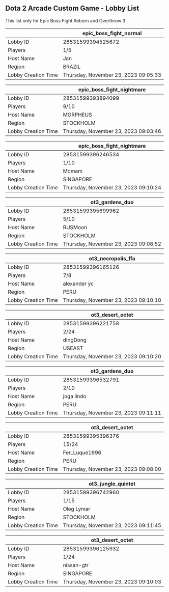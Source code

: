## Dota 2 Arcade Custom Game - Lobby List

This list only for Epic Boss Fight Reborn and Overthrow 3

|  | epic_boss_fight_normal |
| ------ | ------ |
| Lobby ID | 28531599394525672 |
| Players | 1/5 |
| Host Name | Jan |
| Region | BRAZIL |
| Lobby Creation Time | Thursday, November 23, 2023 09:05:33 |


|  | epic_boss_fight_nightmare |
| ------ | ------ |
| Lobby ID | 28531599393894099 |
| Players | 9/10 |
| Host Name | MORPHEUS |
| Region | STOCKHOLM |
| Lobby Creation Time | Thursday, November 23, 2023 09:03:46 |


|  | epic_boss_fight_nightmare |
| ------ | ------ |
| Lobby ID | 28531599396246534 |
| Players | 1/10 |
| Host Name | Momam |
| Region | SINGAPORE |
| Lobby Creation Time | Thursday, November 23, 2023 09:10:24 |


|  | ot3_gardens_duo |
| ------ | ------ |
| Lobby ID | 28531599395699962 |
| Players | 5/10 |
| Host Name | RUSMoon |
| Region | STOCKHOLM |
| Lobby Creation Time | Thursday, November 23, 2023 09:08:52 |


|  | ot3_necropolis_ffa |
| ------ | ------ |
| Lobby ID | 28531599396165126 |
| Players | 7/8 |
| Host Name | alexander  yc |
| Region | PERU |
| Lobby Creation Time | Thursday, November 23, 2023 09:10:10 |


|  | ot3_desert_octet |
| ------ | ------ |
| Lobby ID | 28531599396221758 |
| Players | 2/24 |
| Host Name | dIngDong |
| Region | USEAST |
| Lobby Creation Time | Thursday, November 23, 2023 09:10:20 |


|  | ot3_gardens_duo |
| ------ | ------ |
| Lobby ID | 28531599396532791 |
| Players | 2/10 |
| Host Name | joga lindo |
| Region | PERU |
| Lobby Creation Time | Thursday, November 23, 2023 09:11:11 |


|  | ot3_desert_octet |
| ------ | ------ |
| Lobby ID | 28531599395396376 |
| Players | 15/24 |
| Host Name | Fer_Luque1696 |
| Region | PERU |
| Lobby Creation Time | Thursday, November 23, 2023 09:08:00 |


|  | ot3_jungle_quintet |
| ------ | ------ |
| Lobby ID | 28531599396742960 |
| Players | 1/15 |
| Host Name | Oleg Lymar |
| Region | STOCKHOLM |
| Lobby Creation Time | Thursday, November 23, 2023 09:11:45 |


|  | ot3_desert_octet |
| ------ | ------ |
| Lobby ID | 28531599396125932 |
| Players | 1/24 |
| Host Name | nissan-gtr |
| Region | SINGAPORE |
| Lobby Creation Time | Thursday, November 23, 2023 09:10:03 |


